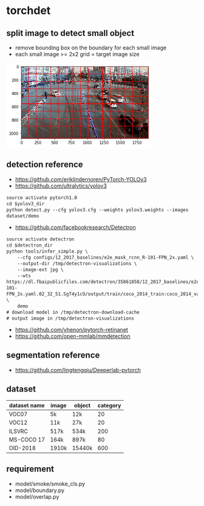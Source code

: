 # torchdet

## split image to detect small object
- remove bounding box on the boundary for each small image
- each small image >= 2x2 grid = target image size

![](dataset/vis/split_image.png)

## detection reference
- https://github.com/eriklindernoren/PyTorch-YOLOv3
- https://github.com/ultralytics/yolov3
```
source activate pytorch1.0
cd $yolov3_dir
python detect.py --cfg yolov3.cfg --weights yolov3.weights --images dataset/demo
```
- https://github.com/facebookresearch/Detectron
```
source activate detectron
cd $detectron_dir
python tools/infer_simple.py \
    --cfg configs/12_2017_baselines/e2e_mask_rcnn_R-101-FPN_2x.yaml \
    --output-dir /tmp/detectron-visualizations \
    --image-ext jpg \
    --wts https://dl.fbaipublicfiles.com/detectron/35861858/12_2017_baselines/e2e_mask_rcnn_R-101-FPN_2x.yaml.02_32_51.SgT4y1cO/output/train/coco_2014_train:coco_2014_valminusminival/generalized_rcnn/model_final.pkl \
    demo
# download model in /tmp/detectron-download-cache
# output image in /tmp/detectron-visualizations
```
- https://github.com/yhenon/pytorch-retinanet
- https://github.com/open-mmlab/mmdetection

## segmentation reference
- https://github.com/lingtengqiu/Deeperlab-pytorch

## dataset

| dataset name | image | object | category |
| - | - | - | - |
| VOC07 | 5k | 12k | 20 |
| VOC12 | 11k | 27k | 20 |
| ILSVRC | 517k | 534k | 200 |
| MS-COCO 17 | 164k | 897k | 80 |
| OID-2018 | 1910k | 15440k | 600 |

## requirement
- model/smoke/smoke_cls.py
- model/boundary.py
- model/overlap.py

